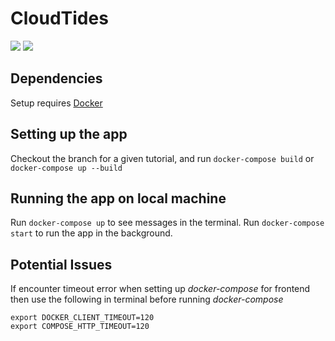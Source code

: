 # CloudTides
![](https://github.com/scienterprise/CloudTides/workflows/CloudTides%20UI/badge.svg)
![](https://github.com/scienterprise/CloudTides/workflows/CloudTides%20Server/badge.svg)

## Dependencies

Setup requires [Docker](https://docs.docker.com/install/)

## Setting up the app

Checkout the branch for a given tutorial, and run `docker-compose build` or `docker-compose up --build`

## Running the app on local machine

Run `docker-compose up` to see messages in the terminal. Run `docker-compose start` to run the app in the background.

## Potential Issues
If encounter timeout error when setting up *docker-compose* for frontend then use the following in terminal before running *docker-compose*
```
export DOCKER_CLIENT_TIMEOUT=120
export COMPOSE_HTTP_TIMEOUT=120
```

